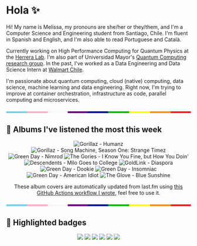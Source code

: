 # Hola ✨
Hi! My name is Melissa, my pronouns are she/her or they/them, and I'm a Computer Science and Engineering student from Santiago, Chile. I'm fluent in Spanish and English, and I'm also able to read Portuguese and Català.

Currently working on High Performance Computing for Quantum Physics at the [Herrera Lab](http://fherreralab.com/). I'm also part of Universidad Mayor's [Quantum Computing research group](https://www.diariomayor.cl/ciencia-um/docentes-y-estudiantes-crean-el-primer-grupo-de-computacion-cuantica-u-mayor.html). In the past, I've worked as a Data Engineering and Data Science Intern at [Walmart Chile](https://github.com/walmartdigital/).

I'm passionate about quantum computing, cloud (native) computing, data science, machine learning and data engineering. Right now, I'm trying to improve at container orchestration, infrastructure as code, parallel computing and microservices.

<img src="hr.png" width="100%" height="5px">

## 🎵 Albums I've listened the most this week
<!-- lastfm -->
<p align="center"><img src="https://lastfm.freetls.fastly.net/i/u/64s/f7664c21f3999b3ec8d54db8ef4fe579.png" title="Gorillaz - Humanz"> <img src="https://lastfm.freetls.fastly.net/i/u/64s/13be327d7725fb538e3059fdbb644b5d.jpg" title="Gorillaz - Song Machine, Season One: Strange Timez"> <img src="https://lastfm.freetls.fastly.net/i/u/64s/cc7bcc37cf9f88e4700dfb9500d1b241.jpg" title="Green Day - Nimrod"> <img src="https://lastfm.freetls.fastly.net/i/u/64s/6808f4e458317814a6a22d01ed49bcc2.jpg" title="The Gories - I Know You Fine, but How You Doin'"> <img src="https://lastfm.freetls.fastly.net/i/u/64s/9258fbfdac6041f2a637088bc7cb6ad0.png" title="Descendents - Milo Goes to College"> <img src="https://lastfm.freetls.fastly.net/i/u/64s/3de13555c9888b4e94090a11e2a3a2ad.jpg" title="GoldLink - Diaspora"> <img src="https://lastfm.freetls.fastly.net/i/u/64s/2248e72411992639ffa8ab94ba97a631.jpg" title="Green Day - Dookie"> <img src="https://lastfm.freetls.fastly.net/i/u/64s/f2e208fda1704e67bf59a4b4adefc227.jpg" title="Green Day - Insomniac"> <img src="https://lastfm.freetls.fastly.net/i/u/64s/dc89e2bfc86868ed5175d4c2be624096.jpg" title="Green Day - American Idiot"> <img src="https://lastfm.freetls.fastly.net/i/u/64s/4349d0c547084faf87af0e20f85f2a07.png" title="The Glove - Blue Sunshine"> </p>

<p align="center">These album covers are automatically updated from last.fm using <a href="https://github.com/marketplace/actions/lastfm-to-markdown">this GitHub Actions workflow I wrote</a>, feel free to use it.</p>

<img src="hr.png" width="100%" height="5px">

## 🏅 Highlighted badges
<p align="center" style="vertical-align:middle;">
  <a href="https://www.credly.com/badges/c8caff74-4c34-4211-affe-8bd7692771c8"><img src="https://images.credly.com/size/100x100/images/cf9b772d-7cf9-4c11-9aa7-46ab006f0ce6/IBM_Quantum_Challenge_2021_Achievement_V2.png"></a>
  <a href="https://www.credly.com/badges/52a4021b-34e6-413d-a4bd-cc29d3a686f6"><img src="https://images.credly.com/size/100x100/images/28944969-813a-43b9-944f-7910111ce764/Professional_Certificate_-_Data_Science.png"></a>
  <a href="https://www.credly.com/badges/cfeca386-7b9d-487f-8e2b-b3cfa069c734"><img src="https://images.credly.com/size/100x100/images/ac4daa48-1924-4dc5-80cf-ede5a08bac51/Data_Science_Foundations_Specialization.png"></a>
  <a href="https://www.credly.com/badges/0372a945-8a67-4d57-9643-b46b8dbf2fa6"><img src="https://images.credly.com/size/100x100/images/4a5f4849-54ae-461f-97ad-cb9c9a04eb63/Adv_Data_Science_Specialization.png"></a>
  <a href="https://www.credly.com/badges/348acaad-19d1-4f5a-8a6f-145d80dca3dc"><img src="https://images.credly.com/size/100x100/images/1dee8dee-d779-462e-9fd4-df5119546349/Build_Smart_on_Kubernetes_World_Tour.png"></a>
  <a href="https://google.qwiklabs.com/public_profiles/9fac59c2-c0f1-4b5c-b207-47c9cd7d6072"><img src="https://cdn.qwiklabs.com/GHzcYBb00JYUF9Rgf3D9A4inwRHYnFtISMvcRlb%2FClU%3D" width="100px"></a>
</p>

